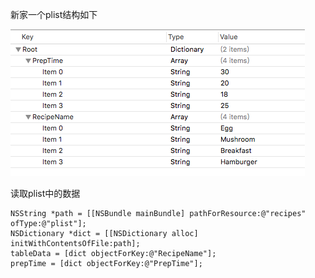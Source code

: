 新家一个plist结构如下

![](../../../Images/从plist中加载配置文件_files/12201882.png)

读取plist中的数据

``` prettyprint
NSString *path = [[NSBundle mainBundle] pathForResource:@"recipes" ofType:@"plist"];
NSDictionary *dict = [[NSDictionary alloc] initWithContentsOfFile:path];
tableData = [dict objectForKey:@"RecipeName"];
prepTime = [dict objectForKey:@"PrepTime"];
```


